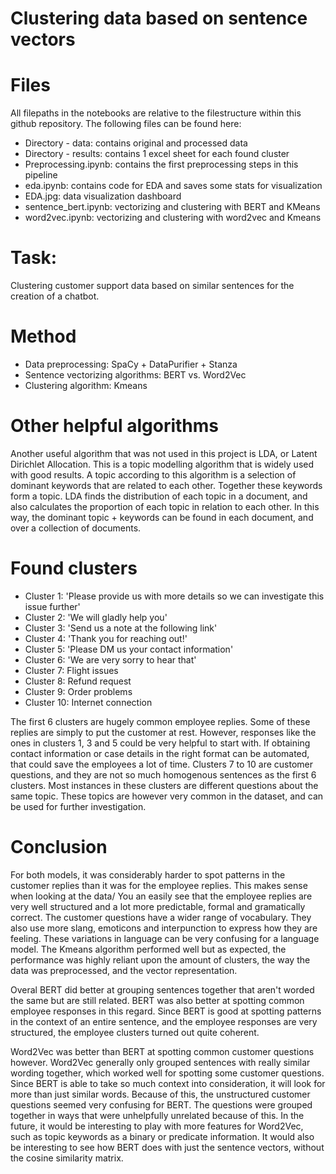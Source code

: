 # Clustering data based on sentence vectors

# Files
All filepaths in the notebooks are relative to the filestructure within this github repository. The following files can be found here:
- Directory - data: contains original and processed data
- Directory - results: contains 1 excel sheet for each found cluster
- Preprocessing.ipynb: contains the first preprocessing steps in this pipeline
- eda.ipynb: contains code for EDA and saves some stats for visualization
- EDA.jpg: data visualization dashboard
- sentence_bert.ipynb: vectorizing and clustering with BERT and KMeans
- word2vec.ipynb: vectorizing and clustering with word2vec and Kmeans

# Task:
Clustering customer support data based on similar sentences for the creation of a chatbot.

# Method
- Data preprocessing: SpaCy + DataPurifier + Stanza
- Sentence vectorizing algorithms: BERT vs. Word2Vec
- Clustering algorithm: Kmeans

# Other helpful algorithms
Another useful algorithm that was not used in this project is LDA, or Latent Dirichlet Allocation. This is a topic modelling algorithm that is widely used with good results. A topic according to this algorithm is a selection of dominant keywords that are related to each other. Together these keywords form a topic. LDA finds the distribution of each topic in a document, and also calculates the proportion of each topic in relation to each other. In this way, the dominant topic + keywords can be found in each document, and over a collection of documents.

# Found clusters
- Cluster 1: 'Please provide us with more details so we can investigate this issue further'
- Cluster 2: 'We will gladly help you'
- Cluster 3: 'Send us a note at the following link'
- Cluster 4: 'Thank you for reaching out!'
- Cluster 5: 'Please DM us your contact information'
- Cluster 6: 'We are very sorry to hear that'
- Cluster 7:  Flight issues
- Cluster 8:  Refund request
- Cluster 9:  Order problems
- Cluster 10: Internet connection

The first 6 clusters are hugely common employee replies. Some of these replies are simply to put the customer at rest. However, responses like the ones in clusters 1, 3 and 5 could be very helpful to start with. If obtaining contact information or case details in the right format can be automated, that could save the employees a lot of time. Clusters 7 to 10 are customer questions, and they are not so much homogenous sentences as the first 6 clusters. Most instances in these clusters are different questions about the same topic. These topics are however very common in the dataset, and can be used for further investigation. 

# Conclusion
For both models, it was considerably harder to spot patterns in the customer replies than it was for the employee replies. This makes sense when looking at the data/ You an easily see that the employee replies are very well structured and a lot more predictable, formal and gramatically correct. The customer questions have a wider range of vocabulary. They also use more slang, emoticons and interpunction to express how they are feeling. These variations in language can be very confusing for a language model. The Kmeans algorithm performed well but as expected, the performance was highly reliant upon the amount of clusters, the way the data was preprocessed, and the vector representation. 

Overal BERT did better at grouping sentences together that aren't worded the same but are still related. BERT was also better at spotting common employee responses in this regard. Since BERT is good at spotting patterns in the context of an entire sentence, and the employee responses are very structured, the employee clusters turned out quite coherent. 

Word2Vec was better than BERT at spotting common customer questions however. Word2Vec generally only grouped sentences with really similar wording together, which worked well for spotting some customer questions. Since BERT is able to take so much context into consideration, it will look for more than just similar words. Because of this, the unstructured customer questions seemed very confusing for BERT. The questions were grouped together in ways that were unhelpfully unrelated because of this. In the future, it would be interesting to play with more features for Word2Vec, such as topic keywords as a binary or predicate information. It would also be interesting to see how BERT does with just the sentence vectors, without the cosine similarity matrix. 
